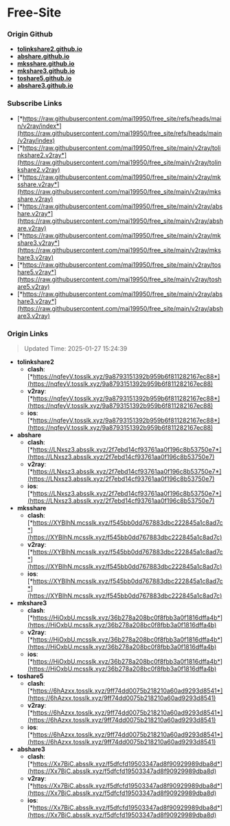 # Free-Site

### Origin Github

- [**tolinkshare2.github.io**](https://github.com/tolinkshare2/tolinkshare2.github.io)
- [**abshare.github.io**](https://github.com/abshare/abshare.github.io)
- [**mksshare.github.io**](https://github.com/mksshare/mksshare.github.io)
- [**mkshare3.github.io**](https://github.com/mkshare3/mkshare3.github.io)
- [**toshare5.github.io**](https://github.com/toshare5/toshare5.github.io)
- [**abshare3.github.io**](https://github.com/abshare3/abshare3.github.io)

### Subscribe Links

- [*https://raw.githubusercontent.com/mai19950/free_site/refs/heads/main/v2ray/index*](https://raw.githubusercontent.com/mai19950/free_site/refs/heads/main/v2ray/index)
- [*https://raw.githubusercontent.com/mai19950/free_site/main/v2ray/tolinkshare2.v2ray*](https://raw.githubusercontent.com/mai19950/free_site/main/v2ray/tolinkshare2.v2ray)
- [*https://raw.githubusercontent.com/mai19950/free_site/main/v2ray/mksshare.v2ray*](https://raw.githubusercontent.com/mai19950/free_site/main/v2ray/mksshare.v2ray)
- [*https://raw.githubusercontent.com/mai19950/free_site/main/v2ray/abshare.v2ray*](https://raw.githubusercontent.com/mai19950/free_site/main/v2ray/abshare.v2ray)
- [*https://raw.githubusercontent.com/mai19950/free_site/main/v2ray/mkshare3.v2ray*](https://raw.githubusercontent.com/mai19950/free_site/main/v2ray/mkshare3.v2ray)
- [*https://raw.githubusercontent.com/mai19950/free_site/main/v2ray/toshare5.v2ray*](https://raw.githubusercontent.com/mai19950/free_site/main/v2ray/toshare5.v2ray)
- [*https://raw.githubusercontent.com/mai19950/free_site/main/v2ray/abshare3.v2ray*](https://raw.githubusercontent.com/mai19950/free_site/main/v2ray/abshare3.v2ray)

### Origin Links

> Updated Time: 2025-01-27 15:24:39

- **tolinkshare2**
  - **clash**: [*https://nqfeyV.tosslk.xyz/9a8793151392b959b6f811282167ec88*](https://nqfeyV.tosslk.xyz/9a8793151392b959b6f811282167ec88)
  - **v2ray**: [*https://nqfeyV.tosslk.xyz/9a8793151392b959b6f811282167ec88*](https://nqfeyV.tosslk.xyz/9a8793151392b959b6f811282167ec88)
  - **ios**: [*https://nqfeyV.tosslk.xyz/9a8793151392b959b6f811282167ec88*](https://nqfeyV.tosslk.xyz/9a8793151392b959b6f811282167ec88)
- **abshare**
  - **clash**: [*https://LNxsz3.absslk.xyz/2f7ebd14cf93761aa0f196c8b53750e7*](https://LNxsz3.absslk.xyz/2f7ebd14cf93761aa0f196c8b53750e7)
  - **v2ray**: [*https://LNxsz3.absslk.xyz/2f7ebd14cf93761aa0f196c8b53750e7*](https://LNxsz3.absslk.xyz/2f7ebd14cf93761aa0f196c8b53750e7)
  - **ios**: [*https://LNxsz3.absslk.xyz/2f7ebd14cf93761aa0f196c8b53750e7*](https://LNxsz3.absslk.xyz/2f7ebd14cf93761aa0f196c8b53750e7)
- **mksshare**
  - **clash**: [*https://XYBIhN.mcsslk.xyz/f545bb0dd767883dbc222845a1c8ad7c*](https://XYBIhN.mcsslk.xyz/f545bb0dd767883dbc222845a1c8ad7c)
  - **v2ray**: [*https://XYBIhN.mcsslk.xyz/f545bb0dd767883dbc222845a1c8ad7c*](https://XYBIhN.mcsslk.xyz/f545bb0dd767883dbc222845a1c8ad7c)
  - **ios**: [*https://XYBIhN.mcsslk.xyz/f545bb0dd767883dbc222845a1c8ad7c*](https://XYBIhN.mcsslk.xyz/f545bb0dd767883dbc222845a1c8ad7c)
- **mkshare3**
  - **clash**: [*https://HiOxbU.mcsslk.xyz/36b278a208bc0f8fbb3a0f1816dffa4b*](https://HiOxbU.mcsslk.xyz/36b278a208bc0f8fbb3a0f1816dffa4b)
  - **v2ray**: [*https://HiOxbU.mcsslk.xyz/36b278a208bc0f8fbb3a0f1816dffa4b*](https://HiOxbU.mcsslk.xyz/36b278a208bc0f8fbb3a0f1816dffa4b)
  - **ios**: [*https://HiOxbU.mcsslk.xyz/36b278a208bc0f8fbb3a0f1816dffa4b*](https://HiOxbU.mcsslk.xyz/36b278a208bc0f8fbb3a0f1816dffa4b)
- **toshare5**
  - **clash**: [*https://6hAzxx.tosslk.xyz/9ff74dd0075b218210a60ad9293d8541*](https://6hAzxx.tosslk.xyz/9ff74dd0075b218210a60ad9293d8541)
  - **v2ray**: [*https://6hAzxx.tosslk.xyz/9ff74dd0075b218210a60ad9293d8541*](https://6hAzxx.tosslk.xyz/9ff74dd0075b218210a60ad9293d8541)
  - **ios**: [*https://6hAzxx.tosslk.xyz/9ff74dd0075b218210a60ad9293d8541*](https://6hAzxx.tosslk.xyz/9ff74dd0075b218210a60ad9293d8541)
- **abshare3**
  - **clash**: [*https://Xx7BiC.absslk.xyz/f5dfcfd19503347ad8f90929989dba8d*](https://Xx7BiC.absslk.xyz/f5dfcfd19503347ad8f90929989dba8d)
  - **v2ray**: [*https://Xx7BiC.absslk.xyz/f5dfcfd19503347ad8f90929989dba8d*](https://Xx7BiC.absslk.xyz/f5dfcfd19503347ad8f90929989dba8d)
  - **ios**: [*https://Xx7BiC.absslk.xyz/f5dfcfd19503347ad8f90929989dba8d*](https://Xx7BiC.absslk.xyz/f5dfcfd19503347ad8f90929989dba8d)
